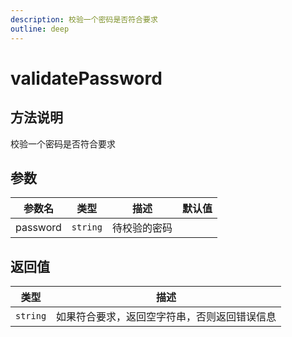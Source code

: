 ```yaml
---
description: 校验一个密码是否符合要求
outline: deep
---
```


# validatePassword

## 方法说明

校验一个密码是否符合要求

## 参数

| 参数名 | 类型 | 描述 | 默认值 |
| --- | --- | --- | --- |
| password | `string` | 待校验的密码 |  |

## 返回值

| 类型 | 描述 |
| --- | --- |
| `string` | 如果符合要求，返回空字符串，否则返回错误信息 |
